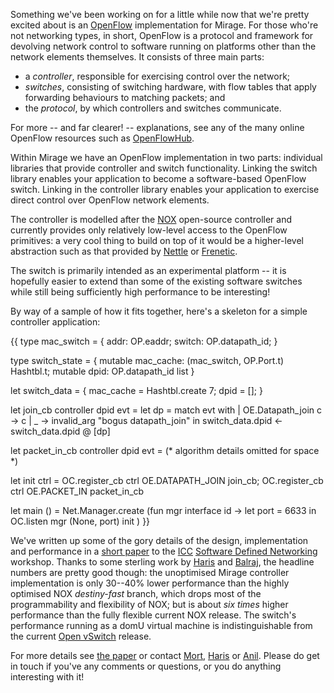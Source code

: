 Something we've been working on for a little while now that we're pretty
excited about is an [OpenFlow](http://openflow.org/) implementation for
Mirage. For those who're not networking types, in short, OpenFlow is a
protocol and framework for devolving network control to software running on
platforms other than the network elements themselves. It consists of three
main parts:

* a *controller*, responsible for exercising control over the network;
* *switches*, consisting of switching hardware, with flow tables that apply
  forwarding behaviours to matching packets; and
* the *protocol*, by which controllers and switches communicate.

For more -- and far clearer! -- explanations, see any of the many online
OpenFlow resources such as [OpenFlowHub](http://openflowhub.org).

Within Mirage we have an OpenFlow implementation in two parts: individual
libraries that provide controller and switch functionality. Linking the switch
library enables your application to become a software-based OpenFlow switch.
Linking in the controller library enables your application to exercise direct
control over OpenFlow network elements. 

The controller is modelled after the [NOX](http://noxrepo.org/) open-source
controller and currently provides only relatively low-level access to the
OpenFlow primitives: a very cool thing to build on top of it would be a
higher-level abstraction such as that provided by
[Nettle](http://haskell.cs.yale.edu/?page_id=376) or
[Frenetic](http://www.frenetic-lang.org/).

The switch is primarily intended as an experimental platform -- it is
hopefully easier to extend than some of the existing software switches while
still being sufficiently high performance to be interesting! 

By way of a sample of how it fits together, here's a skeleton for a simple
controller application:

{{
type mac_switch = {
  addr: OP.eaddr; 
  switch: OP.datapath_id;
}

type switch_state = {
  mutable mac_cache: 
        (mac_switch, OP.Port.t) Hashtbl.t;
  mutable dpid: OP.datapath_id list
}

let switch_data = {
  mac_cache = Hashtbl.create 7; 
  dpid = [];
} 

let join_cb controller dpid evt =
  let dp = match evt with
      | OE.Datapath_join c -> c
      | _ -> invalid_arg "bogus datapath_join"
  in 
  switch_data.dpid <- switch_data.dpid @ [dp]

let packet_in_cb controller dpid evt =
  (* algorithm details omitted for space *)

let init ctrl = 
  OC.register_cb ctrl OE.DATAPATH_JOIN join_cb;
  OC.register_cb ctrl OE.PACKET_IN packet_in_cb

let main () =
  Net.Manager.create (fun mgr interface id ->
    let port = 6633 in 
    OC.listen mgr (None, port) init
  )
}}

We've written up some of the gory details of the design, implementation and
performance in a [short paper](/docs/iccsdn12-mirage.pdf) to the
[ICC](http://www.ieee-icc.org/)
[Software Defined Networking](http://sdn12.mytestbed.net/) workshop. Thanks to
some sterling work by [Haris](http://www.cl.cam.ac.uk/~cr409/) and
[Balraj](mailto:balraj.singh@cl.cam.ac.uk), the headline numbers are pretty
good though: the unoptimised Mirage controller implementation is only 30--40%
lower performance than the highly optimised NOX *destiny-fast* branch, which
drops most of the programmability and flexibility of NOX; but is about *six
times* higher performance than the fully flexible current NOX release. The
switch's performance  running as a domU virtual machine is indistinguishable
from the current [Open vSwitch](http://openvswitch.org/) release.

For more details see [the paper](/docs/iccsdn12-mirage.pdf) or contact
[Mort](mailto:mort@cantab.net),
[Haris](mailto:charalampos.rotsos@cl.cam.ac.uk) or
[Anil](mailto:anil@recoil.org). Please do get in touch if you've any comments
or questions, or you do anything interesting with it!
